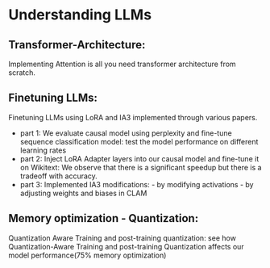 # Understanding LLMs
## Transformer-Architecture: 
Implementing Attention is all you need transformer architecture from scratch. 

## Finetuning LLMs:
Finetuning LLMs using LoRA and IA3 implemented through various papers.
- part 1: We evaluate causal model using perplexity and fine-tune sequence classification model: test the model performance on different learning rates
- part 2: Inject LoRA Adapter layers into our causal model and fine-tune it on Wikitext: We observe that there is a significant speedup but there is a tradeoff with accuracy.
- part 3: Implemented IA3 modifications:
      - by modifying activations
      - by adjusting weights and biases in CLAM

## Memory optimization - Quantization:
Quantization Aware Training and post-training quantization: see how Quantization-Aware Training and post-training Quantization affects our model performance(75% memory optimization)

